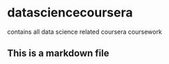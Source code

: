 datasciencecoursera
===================

contains all data science related coursera coursework

## This is a markdown file
